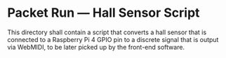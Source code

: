 # Packet Run — Hall Sensor Script
This directory shall contain a script that converts a hall sensor that is
connected to a Raspberry Pi 4 GPIO pin to a discrete signal that is output via
WebMIDI, to be later picked up by the front-end software.